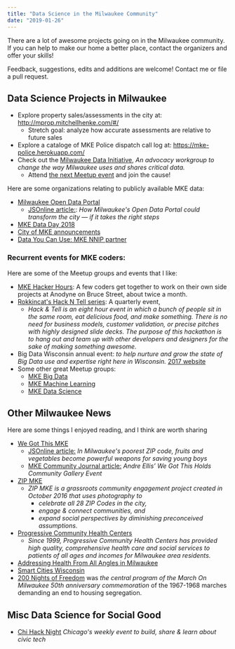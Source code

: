 ```yaml
---
title: "Data Science in the Milwaukee Community"
date: "2019-01-26"
---
```


There are a lot of awesome projects going on in the Milwaukee community. If you can help to make our home a better place, contact the organizers and offer your skills! 


Feedback, suggestions, edits and additions are welcome! Contact me or file a pull request.

## Data Science Projects in Milwaukee


- Explore property sales/assessments in the city at: http://mprop.mitchellhenke.com/#/ 
  - Stretch goal: analyze how accurate assessments are relative to future sales
- Explore a cataloge of MKE Police dispatch call log at:  https://mke-police.herokuapp.com/
- Check out the [Milwaukee Data Initiative](https://www.meetup.com/MKEData/), _An advocacy workgroup to change the way Milwaukee uses and shares critical data._
  - Attend [the next Meetup event](https://www.meetup.com/MKEData/) and join the cause!


Here are some organizations relating to publicly available MKE data:

- [Milwaukee Open Data Portal](https://data.milwaukee.gov/)
  - [JSOnline article:](https://www.jsonline.com/story/news/local/milwaukee/2018/07/20/how-open-data-could-transform-milwaukee-if-takes-right-steps/776482002/): _How Milwaukee's Open Data Portal could transform the city — if it takes the right steps_
- [MKE Data Day 2018](https://datayoucanuse.org/data-day-2018/)
- [City of MKE announcements](https://city.milwaukee.gov/mkedata#.XEyu8c9KiAw)
- [Data You Can Use: MKE NNIP partner](https://www.neighborhoodindicators.org/partner/127)

### Recurrent events for MKE coders:

Here are some of the Meetup groups and events that I like:

- [MKE Hacker Hours](https://www.meetup.com/Milwaukee-Hacker-Hours/events/258043407/): A few coders get together to work on their own side projects at Anodyne on Bruce Street, about twice a month. 
- [Rokkincat's Hack N Tell series](https://www.rokkincat.com/hack-n-tell/): A quarterly event,
  - _Hack & Tell is an eight hour event in which a bunch of people sit in the same room, eat delicious food, and make something. There is no need for business models, customer validation, or precise pitches with highly designed slide decks. The purpose of this hackathon is to hang out and team up with other developers and designers for the sake of making something awesome._
- Big Data Wisconsin annual event: _to help nurture and grow the state of Big Data use and expertise right here in Wisconsin._  [2017 website](https://2017.bigdatawisconsin.org/)
- Some other great Meetup groups:
  - [MKE Big Data](https://www.meetup.com/MKE-Big-Data/)
  - [MKE Machine Learning](https://www.meetup.com/Milwaukee-Machine-Learning/)
  - [MKE Data Science](https://www.meetup.com/Milwaukee-Data-Science/)


## Other Milwaukee News 

Here are some things I enjoyed reading, and I think are worth sharing

- [We Got This MKE](https://wegotthismke.com/)
  - [JSOnline article:](https://projects.jsonline.com/news/2018/12/7/milwaukee-community-garden-produces-free-vegetables-safe-place-for-boys.html) _In Milwaukee's poorest ZIP code, fruits and vegetables become powerful weapons for saving young boys_
  - [MKE Community Journal article:](https://communityjournal.net/andre-ellis-we-got-this-holds-community-gallery-event/) _Andre Ellis’ We Got This Holds Community Gallery Event_ 
- [ZIP MKE](http://zipmke.com/?fbclid=IwAR0YVaeDHTfwBpgxFsZdHGKZne6WM7-UUBGBeINUn1Q9eXz-t8_cNzZzLdI)
  - _ZIP MKE is a grassroots community engagement project created in October 2016 that uses photography to_
      - _celebrate all 28 ZIP Codes in the city,_  
      - _engage & connect communities, and_
      - _expand social perspectives by diminishing preconceived assumptions._
- [Progressive Community Health Centers](http://www.progressivechc.org/about-us/) 
  - _Since 1999, Progressive Community Health Centers has provided high quality, comprehensive health care and social services to patients of all ages and incomes for Milwaukee area residents._
- [Addressing Health From All Angles in Milwaukee](https://www.buildhealthyplaces.org/whats-new/addressing-health-angles-milwaukee/)
- [Smart Cities Wisconsin](https://wismartcities-smartfutures.com/)
- [200 Nights of Freedom](http://200nightsoffreedom.org/) was _the central program of the March On Milwaukee 50th anniversary commemoration_ of the 1967-1968 marches demanding an end to housing segregation.

## Misc Data Science for Social Good

- [Chi Hack Night](https://chihacknight.org/) _Chicago's weekly event to build, share & learn about civic tech_